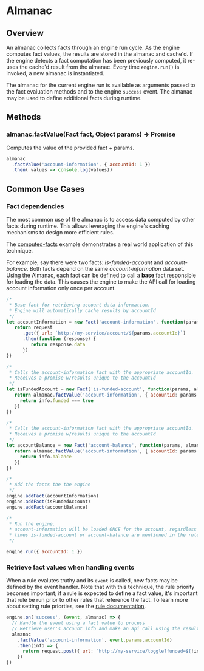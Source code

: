 # Almanac

## Overview

An almanac collects facts through an engine run cycle.  As the engine computes fact values,
the results are stored in the almanac and cache'd.  If the engine detects a fact computation has
been previously computed, it re-uses the cache'd result from the almanac.  Every time ```engine.run()``` is invoked,
a new almanac is instantiated.

The almanac for the current engine run is available as arguments passed to the fact evaluation methods and
 to the engine ```success``` event.  The almanac may be used to define additional facts during runtime.

## Methods

### almanac.factValue(Fact fact, Object params) -> Promise

Computes the value of the provided fact + params.

```js
almanac
  .factValue('account-information', { accountId: 1 })
  .then( values => console.log(values))
```

## Common Use Cases

### Fact dependencies

The most common use of the almanac is to access data computed by other facts during runtime.  This allows
leveraging the engine's caching mechanisms to design more efficient rules.

The [computed-facts](../examples/computed-facts) example demonstrates a real world application of this technique.

For example, say there were two facts: _is-funded-account_ and _account-balance_.  Both facts depend on the same _account-information_ data set.
Using the Almanac, each fact can be defined to call a **base** fact responsible for loading the data.  This causes the engine
to make the API call for loading account information only once per account.

```js
/*
 * Base fact for retrieving account data information.
 * Engine will automatically cache results by accountId
 */
let accountInformation = new Fact('account-information', function(params, almanac) {
   return request
      .get({ url: `http://my-service/account/${params.accountId}`)
      .then(function (response) {
         return response.data
      })
})

/*
 * Calls the account-information fact with the appropriate accountId.
 * Receives a promise w/results unique to the accountId
 */
let isFundedAccount = new Fact('is-funded-account', function(params, almanac) {
   return almanac.factValue('account-information', { accountId: params.accountId }).then(info => {
     return info.funded === true
   })
})

/*
 * Calls the account-information fact with the appropriate accountId.
 * Receives a promise w/results unique to the accountId
 */
let accountBalance = new Fact('account-balance', function(params, almanac) {
   return almanac.factValue('account-information', { accountId: params.accountId }).then(info => {
     return info.balance
   })
})

/*
 * Add the facts the the engine
 */
engine.addFact(accountInformation)
engine.addFact(isFundedAccount)
engine.addFact(accountBalance)

/*
 * Run the engine.
 * account-information will be loaded ONCE for the account, regardless of how many
 * times is-funded-account or account-balance are mentioned in the rules
 */

engine.run({ accountId: 1 })
```

### Retrieve fact values when handling events

When a rule evalutes truthy and its ```event``` is called, new facts may be defined by the event handler.
  Note that with this technique, the rule priority becomes important; if a rule is expected to
  define a fact value, it's important that rule be run prior to other rules that reference the fact.  To
  learn more about setting rule priorties, see the [rule documentation](./rule.md).

```js
engine.on('success', (event, almanac) => {
  // Handle the event using a fact value to process
  // Retrieve user's account info and make an api call using the results
  almanac
    .factValue('account-information', event.params.accountId)
    .then(info => {
      return request.post({ url: `http://my-service/toggle?funded=${!info.funded}`)
    })
})
```